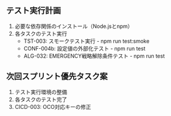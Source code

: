 ## テスト実行計画

1. 必要な依存関係のインストール（Node.jsとnpm）
2. 各タスクのテスト実行
   - TST-003: スモークテスト実行 - npm run test:smoke
   - CONF-004b: 設定値の外部化テスト - npm run test
   - ALG-032: EMERGENCY戦略解除条件テスト - npm run test

## 次回スプリント優先タスク案

1. テスト実行環境の整備
2. 各タスクのテスト完了
3. CICD-003: OCO対応キーの修正

